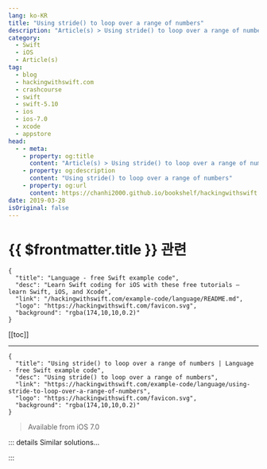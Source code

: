 ```yaml
---
lang: ko-KR
title: "Using stride() to loop over a range of numbers"
description: "Article(s) > Using stride() to loop over a range of numbers"
category:
  - Swift
  - iOS
  - Article(s)
tag: 
  - blog
  - hackingwithswift.com
  - crashcourse
  - swift
  - swift-5.10
  - ios
  - ios-7.0
  - xcode
  - appstore
head:
  - - meta:
    - property: og:title
      content: "Article(s) > Using stride() to loop over a range of numbers"
    - property: og:description
      content: "Using stride() to loop over a range of numbers"
    - property: og:url
      content: https://chanhi2000.github.io/bookshelf/hackingwithswift.com/example-code/language/using-stride-to-loop-over-a-range-of-numbers.html
date: 2019-03-28
isOriginal: false
---
```


# {{ $frontmatter.title }} 관련

```component VPCard
{
  "title": "Language - free Swift example code",
  "desc": "Learn Swift coding for iOS with these free tutorials – learn Swift, iOS, and Xcode",
  "link": "/hackingwithswift.com/example-code/language/README.md",
  "logo": "https://hackingwithswift.com/favicon.svg",
  "background": "rgba(174,10,10,0.2)"
}
```

[[toc]]

---

```component VPCard
{
  "title": "Using stride() to loop over a range of numbers | Language - free Swift example code",
  "desc": "Using stride() to loop over a range of numbers",
  "link": "https://hackingwithswift.com/example-code/language/using-stride-to-loop-over-a-range-of-numbers",
  "logo": "https://hackingwithswift.com/favicon.svg",
  "background": "rgba(174,10,10,0.2)"
}
```

> Available from iOS 7.0

<!-- TODO: 작성 -->

<!-- 
Swift has a helpful `stride()`, which lets you move from one value to another using any increment – and even lets you specify whether the upper bound is exclusive or inclusive.

First, some examples. This first example counts from 0 to 10 in 2s:

```swift
for i in stride(from: 0, to: 10, by: 2) {
    print(i)
}
```

This second example counts from 0 up to to 0.5, exclusive:

```swift
for i in stride(from: 0, to: 0.5, by: 0.1) {
    print(i)
}
```

Both those examples use `stride(from:to:by:)`, which counts from the start point up to by excluding the `to` parameter. If you want to count up and *including* the `to` parameter, you should use `stride(from:through:by:)`, like this:

```swift
for i in stride(from: 0, through: 10, by: 2) {
    print(i)
}
```

-->

::: details Similar solutions…

<!--
/quick-start/concurrency/how-to-loop-over-an-asyncsequence-using-for-await">How to loop over an AsyncSequence using for await 
/example-code/language/how-to-loop-over-non-nil-items-in-an-array">How to loop over non-nil items in an array 
/example-code/language/how-to-use-the-foreach-method-to-loop-over-an-array">How to use the forEach method to loop over an array 
/example-code/language/how-to-check-whether-a-date-is-inside-a-date-range">How to check whether a date is inside a date range 
/example-code/language/how-to-check-whether-an-integer-lies-inside-a-range">How to check whether an integer lies inside a range</a>
-->

:::


